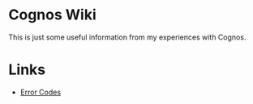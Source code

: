# Cognos Wiki

This is just some useful information from my experiences with Cognos.


# Links

* [Error Codes](/error-codes)